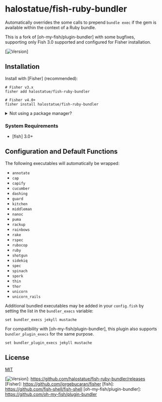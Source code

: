 # halostatue/fish-ruby-bundler

Automatically overrides the some calls to prepend `bundle exec` if the gem is
available within the context of a Ruby bundle.

This is a fork of [oh-my-fish/plugin-bundler] with some bugfixes, supporting
only Fish 3.0 supported and configured for Fisher installation.

[![Version]]

## Installation

Install with [Fisher] (recommended):

```fish
# Fisher v3.x
fisher add halostatue/fish-ruby-bundler

# Fisher v4.0+
fisher install halostatue/fish-ruby-bundler
```

<details>
<summary>Not using a package manager?</summary>

---

Copy `functions/*.fish`, `conf.d/*.fish`, to your fish configuration directory
preserving the directory structure.
</details>

### System Requirements

- [fish] 3.0+

## Configuration and Default Functions

The following executables will automatically be wrapped:

- `annotate`
- `cap`
- `capify`
- `cucumber`
- `dashing`
- `guard`
- `kitchen`
- `middleman`
- `nanoc`
- `puma`
- `rackup`
- `rainbows`
- `rake`
- `rspec`
- `rubocop`
- `ruby`
- `shotgun`
- `sidekiq`
- `spec`
- `spinach`
- `spork`
- `thin`
- `thor`
- `unicorn`
- `unicorn_rails`

Additional bundled executables may be added in your `config.fish` by setting
the list in the `bundler_execs` variable:

```fish
set bundler_execs jekyll mustache
```

For compatibility with [oh-my-fish/plugin-bundler], this plugin also supports
`bundler_plugin_execs` for the same purpose.

```fish
set bundler_plugin_execs jekyll mustache
```

## License

[MIT](LICENCE.md)

[fish shell]: https://fishshell.com "friendly interactive shell"
[Version]: https://img.shields.io/github/tag/halostatue/fish-ruby-bundler.svg?label=Version
[![Version]]: https://github.com/halostatue/fish-ruby-bundler/releases
[Fisher]: https://github.com/jorgebucaran/fisher
[fish]: https://github.com/fish-shell/fish-shell
[oh-my-fish/plugin-bundler]: https://github.com/oh-my-fish/plugin-bundler
